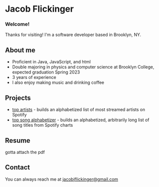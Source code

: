 # Jacob Flickinger

### Welcome!

Thanks for visiting! I'm a software developer based in Brooklyn, NY.

## About me

- Proficient in Java, JavaScript, and html
- Double majoring in physics and computer science at Brooklyn College, expected graduation Spring 2023
- 3 years of experience
- I also enjoy making music and drinking coffee

## Projects

- [top artists](https://github.com/jjflickinger/CISC3130Lab3) - builds an alphabetized list of most streamed artists on Spotify
- [top song alphabetizer](https://github.com/jjflickinger/CISC3130Lab4) - builds an alphabetized, arbitrarily long list of song titles from Spotify charts 

## Resume

gotta attach the pdf

## Contact

You can always reach me at jacobjflickinger@gmail.com

